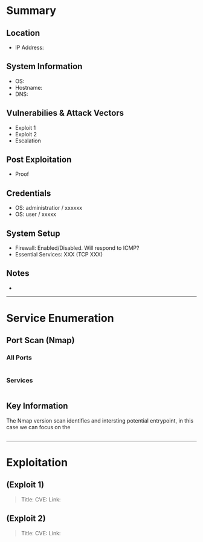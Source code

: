 # Summary
## Location
- IP Address: 
## System Information
- OS:
- Hostname:
- DNS:
## Vulnerabilies & Attack Vectors
- Exploit 1
- Exploit 2
- Escalation
## Post Exploitation
- Proof
## Credentials
- OS: administratior / xxxxxx
- OS: user / xxxxx
## System Setup
- Firewall: Enabled/Disabled. Will respond to ICMP?
- Essential Services: XXX (TCP XXX)
## Notes
-
---
# Service Enumeration
## Port Scan (Nmap)
### All Ports
```txt

```
### Services
```txt

```
## Key Information
The Nmap version scan identifies and intersting potential entrypoint, in this case we can focus on the
```txt

```
---
# Exploitation
## (Exploit 1)
> Title:
> CVE:
> Link:

## (Exploit 2)
> Title:
> CVE:
> Link:
